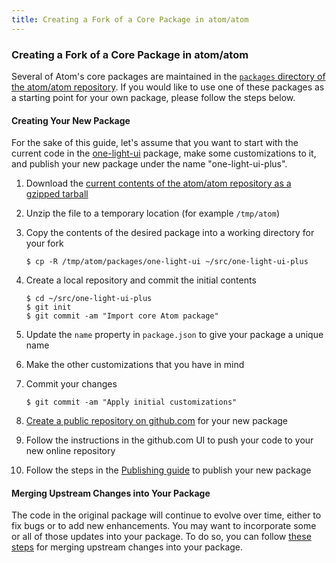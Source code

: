 ```yaml
---
title: Creating a Fork of a Core Package in atom/atom
---
```

### Creating a Fork of a Core Package in atom/atom

Several of Atom's core packages are maintained in the [`packages` directory of the atom/atom repository](https://github.com/atom/atom/tree/master/packages). If you would like to use one of these packages as a starting point for your own package, please follow the steps below.

#### Creating Your New Package

For the sake of this guide, let's assume that you want to start with the current code in the [one-light-ui](https://github.com/atom/atom/tree/master/packages/one-light-ui) package, make some customizations to it, and publish your new package under the name "one-light-ui-plus".

1. Download the [current contents of the atom/atom repository as a gzipped tarball](https://github.com/atom/atom/archive/master.tar.gz)

2. Unzip the file to a temporary location (for example `/tmp/atom`)

3. Copy the contents of the desired package into a working directory for your fork

    ``` command-line
    $ cp -R /tmp/atom/packages/one-light-ui ~/src/one-light-ui-plus
    ```

4. Create a local repository and commit the initial contents

    ``` command-line
    $ cd ~/src/one-light-ui-plus
    $ git init
    $ git commit -am "Import core Atom package"
    ```

5. Update the `name` property in `package.json` to give your package a unique name

6. Make the other customizations that you have in mind

7. Commit your changes

    ``` command-line
    $ git commit -am "Apply initial customizations"
    ```

8. [Create a public repository on github.com](https://help.github.com/articles/create-a-repo/) for your new package

9. Follow the instructions in the github.com UI to push your code to your new online repository

10. Follow the steps in the [Publishing guide](/hacking-atom/sections/publishing/) to publish your new package

#### Merging Upstream Changes into Your Package

The code in the original package will continue to evolve over time, either to fix bugs or to add new enhancements. You may want to incorporate some or all of those updates into your package. To do so, you can follow [these steps](../maintaining-a-fork-of-a-core-package-in-atom-atom/#step-by-step-guide) for merging upstream changes into your package.
